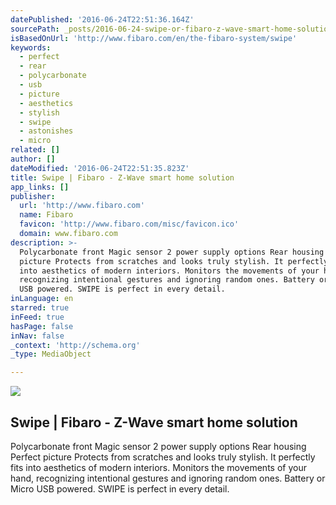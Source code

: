 ```yaml
---
datePublished: '2016-06-24T22:51:36.164Z'
sourcePath: _posts/2016-06-24-swipe-or-fibaro-z-wave-smart-home-solution.md
isBasedOnUrl: 'http://www.fibaro.com/en/the-fibaro-system/swipe'
keywords:
  - perfect
  - rear
  - polycarbonate
  - usb
  - picture
  - aesthetics
  - stylish
  - swipe
  - astonishes
  - micro
related: []
author: []
dateModified: '2016-06-24T22:51:35.823Z'
title: Swipe | Fibaro - Z-Wave smart home solution
app_links: []
publisher:
  url: 'http://www.fibaro.com'
  name: Fibaro
  favicon: 'http://www.fibaro.com/misc/favicon.ico'
  domain: www.fibaro.com
description: >-
  Polycarbonate front Magic sensor 2 power supply options Rear housing Perfect
  picture Protects from scratches and looks truly stylish. It perfectly fits
  into aesthetics of modern interiors. Monitors the movements of your hand,
  recognizing intentional gestures and ignoring random ones. Battery or Micro
  USB powered. SWIPE is perfect in every detail.
inLanguage: en
starred: true
inFeed: true
hasPage: false
inNav: false
_context: 'http://schema.org'
_type: MediaObject

---
```

<article style=""><img src="https://imgflo.herokuapp.com/graph/vahj1ThiexotieMo/88a2806d26de988752de3165092d6018/croprotate.jpg?cropheight=1705&amp;cropwidth=2560&amp;degrees=0&amp;input=http%3A%2F%2Fwww.fibaro.com%2Fsites%2Fall%2Fthemes%2Ffibaro%2Fimages%2Fswipe%2Fen%2F5_structure.jpg&amp;x=0&amp;y=0" /><h1>Swipe | Fibaro - Z-Wave smart home solution</h1><p>Polycarbonate front Magic sensor 2 power supply options Rear housing Perfect picture Protects from scratches and looks truly stylish. It perfectly fits into aesthetics of modern interiors. Monitors the movements of your hand, recognizing intentional gestures and ignoring random ones. Battery or Micro USB powered. SWIPE is perfect in every detail.</p></article>
